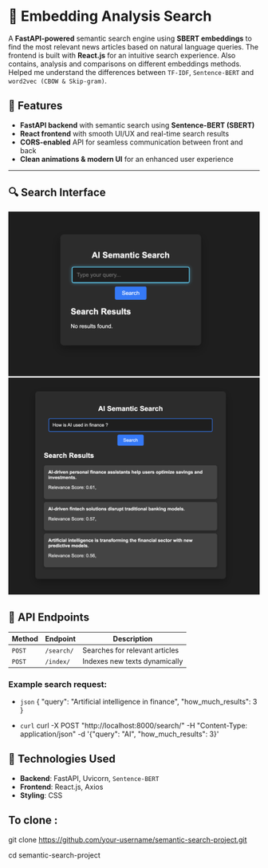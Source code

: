 # 🧠 Embedding Analysis Search

A **FastAPI-powered** semantic search engine using **SBERT embeddings** to find the most relevant news articles based on natural language queries. The frontend is built with **React.js** for an intuitive search experience. Also contains, analysis and comparisons on different embeddings methods. Helped me understand the differences between `TF-IDF`, `Sentence-BERT` and `word2vec (CBOW & Skip-gram)`. 

## 🚀 Features
- **FastAPI backend** with semantic search using **Sentence-BERT (SBERT)**
- **React frontend** with smooth UI/UX and real-time search results
- **CORS-enabled** API for seamless communication between front and back
- **Clean animations & modern UI** for an enhanced user experience

---

## 🔍 Search Interface

![Search Interface](screenshots/no_search.png "Search interface")
![Search Interface in use](screenshots/searched.png "Search interface used")

## 📂 API Endpoints
| Method | Endpoint         | Description                   |
|--------|----------------|-------------------------------|
| `POST` | `/search/`      | Searches for relevant articles |
| `POST` | `/index/`       | Indexes new texts dynamically |

### Example search request:

- `json`
{
  "query": "Artificial intelligence in finance",
  "how_much_results": 3
}

- `curl`
curl 
-X POST "http://localhost:8000/search/" 
-H "Content-Type: application/json" 
-d '{"query": "AI", "how_much_results": 3}'

## 🔗 Technologies Used
- **Backend**: FastAPI, Uvicorn, `Sentence-BERT`
- **Frontend**: React.js, Axios
- **Styling**: CSS

## To clone :

git clone https://github.com/your-username/semantic-search-project.git

cd semantic-search-project


